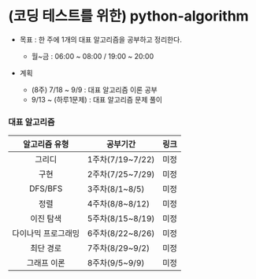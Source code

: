 # (코딩 테스트를 위한) python-algorithm

- 목표 : 한 주에 1개의 대표 알고리즘을 공부하고 정리한다.
   * 월~금 : 06:00 ~ 08:00 / 19:00 ~ 20:00
  
- 계획
   * (8주) 7/18 ~ 9/9 : 대표 알고리즘 이론 공부
   * 9/13 ~ (하루1문제) : 대표 알고리즘 문제 풀이


### 대표 알고리즘

|알고리즘 유형|공부기간|링크|
|:------:|------|:---:|
|그리디|1주차(7/19~7/22)|미정|
|구현|2주차(7/25~7/29)|미정|
|DFS/BFS|3주차(8/1~8/5)|미정|
|정렬|4주차(8/8~8/12)|미정|
|이진 탐색|5주차(8/15~8/19)|미정|
|다이나믹 프로그래밍|6주차(8/22~8/26)|미정|
|최단 경로|7주차(8/29~9/2)|미정|
|그래프 이론|8주차(9/5~9/9)|미정|
